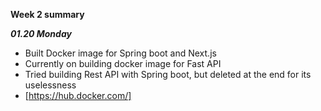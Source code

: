 **Week 2 summary**

***01.20 Monday***
- Built Docker image for Spring boot and Next.js
- Currently on building docker image for Fast API
- Tried building Rest API with Spring boot, but deleted at the end for its uselessness
- [https://hub.docker.com/]